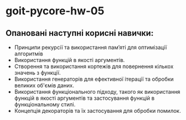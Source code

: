 # goit-pycore-hw-05

## Опановані наступні корисні навички:

- Принципи рекурсії та використання пам’яті для оптимізації алгоритмів
- Використання функцій в якості аргументів.
- Створення та використання кортежів для повернення кількох значень з функції.
- Використання генераторів для ефективної ітерації та обробки великих об'ємів даних.
- Використання функціонального підходу, такого як використання функцій в якості аргументів та застосування функцій в функціональному стилі.
- Концепція декораторів та їх застосування для обробки помилок.

